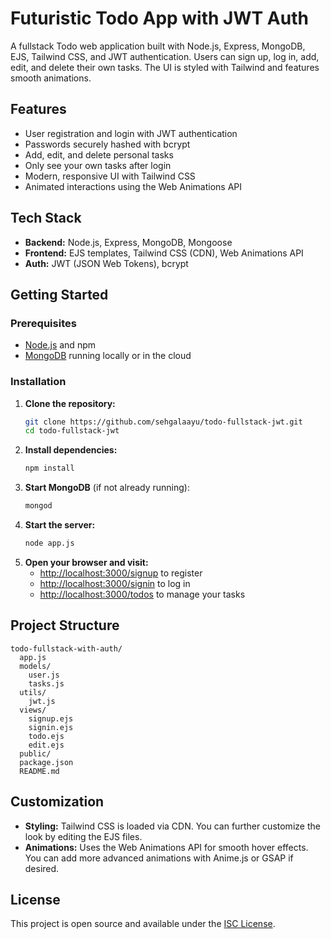 # Futuristic Todo App with JWT Auth

A fullstack Todo web application built with Node.js, Express, MongoDB, EJS, Tailwind CSS, and JWT authentication. Users can sign up, log in, add, edit, and delete their own tasks. The UI is styled with Tailwind and features smooth animations.

## Features
- User registration and login with JWT authentication
- Passwords securely hashed with bcrypt
- Add, edit, and delete personal tasks
- Only see your own tasks after login
- Modern, responsive UI with Tailwind CSS
- Animated interactions using the Web Animations API

## Tech Stack
- **Backend:** Node.js, Express, MongoDB, Mongoose
- **Frontend:** EJS templates, Tailwind CSS (CDN), Web Animations API
- **Auth:** JWT (JSON Web Tokens), bcrypt

## Getting Started

### Prerequisites
- [Node.js](https://nodejs.org/) and npm
- [MongoDB](https://www.mongodb.com/) running locally or in the cloud

### Installation
1. **Clone the repository:**
   ```sh
   git clone https://github.com/sehgalaayu/todo-fullstack-jwt.git
   cd todo-fullstack-jwt
   ```
2. **Install dependencies:**
   ```sh
   npm install
   ```
3. **Start MongoDB** (if not already running):
   ```sh
   mongod
   ```
4. **Start the server:**
   ```sh
   node app.js
   ```
5. **Open your browser and visit:**
   - [http://localhost:3000/signup](http://localhost:3000/signup) to register
   - [http://localhost:3000/signin](http://localhost:3000/signin) to log in
   - [http://localhost:3000/todos](http://localhost:3000/todos) to manage your tasks

## Project Structure
```
todo-fullstack-with-auth/
  app.js
  models/
    user.js
    tasks.js
  utils/
    jwt.js
  views/
    signup.ejs
    signin.ejs
    todo.ejs
    edit.ejs
  public/
  package.json
  README.md
```

## Customization
- **Styling:** Tailwind CSS is loaded via CDN. You can further customize the look by editing the EJS files.
- **Animations:** Uses the Web Animations API for smooth hover effects. You can add more advanced animations with Anime.js or GSAP if desired.

## License
This project is open source and available under the [ISC License](LICENSE). 
